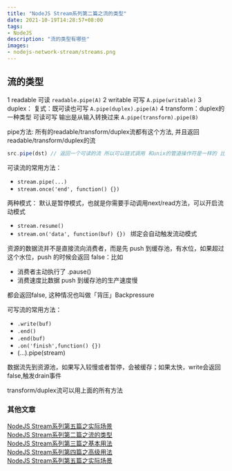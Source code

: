 ```yaml
---
title: "NodeJS Stream系列第二篇之流的类型"
date: 2021-10-19T14:28:57+08:00
tags:
- NodeJS 
description: "流的类型有哪些"
images:
- nodejs-network-stream/streams.png
---
```


## 流的类型

1 readable 可读 `readable.pipe(A)`
2 writable 可写 `A.pipe(writable)`
3 duplex： 复式：既可读也可写  `A.pipe(duplex).pipe(A)`
4 transform：duplex的一种类型 可读可写 输出是从输入转换过来 `A.pipe(transform).pipe(B)`

pipe方法:
所有的readable/transform/duplex流都有这个方法, 并且返回readable/transform/duplex的流

``` js
src.pipe(dst) // 返回一个可读的流 所以可以链式调用 和unix的管道操作符是一样的 比如 cat xx.txt | grep 'console'
```

可读流的常用方法：

* `stream.pipe(...)`
* `stream.once('end', function() {})`
  
两种模式： 默认是暂停模式，也就是你需要手动调用next/read方法，可以开启流动模式

* `stream.resume()`
* `stream.on('data', function(buf) {}) ` 绑定会自动触发流动模式

资源的数据流并不是直接流向消费者，而是先 push 到缓存池，有水位，如果超过这个水位，push 的时候会返回 false：比如

+ 消费者主动执行了 .pause()
+ 消费速度比数据 push 到缓存池的生产速度慢

都会返回false, 这种情况也叫做「背压」Backpressure

可写流的常用方法：

* `.write(buf)`
* `.end()`
* `.end(buf)`
* `.on('finish',function() {})`
* (...).pipe(stream)

数据流先到资源池，如果写入较慢或者暂停，会被缓存；如果太快，write会返回false,触发drain事件

transform/duplex流可以用上面的所有方法

### 其他文章

[NodeJS Stream系列第五篇之实际场景](../nodejs-network-stream)  
[NodeJS Stream系列第二篇之流的类型](../nodejs-network-stream-2)  
[NodeJS Stream系列第三篇之基本用法](../nodejs-network-stream-3)  
[NodeJS Stream系列第四篇之高级用法](../nodejs-network-stream-4)  
[NodeJS Stream系列第五篇之实际场景](../nodejs-network-stream-5)  
